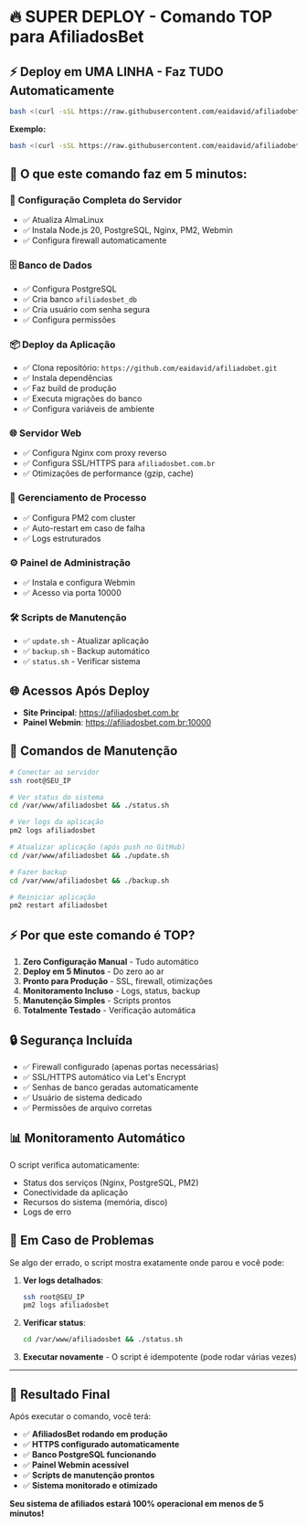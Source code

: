 # 🔥 SUPER DEPLOY - Comando TOP para AfiliadosBet

## ⚡ Deploy em UMA LINHA - Faz TUDO Automaticamente

```bash
bash <(curl -sSL https://raw.githubusercontent.com/eaidavid/afiliadobet/main/deploy/super-deploy.sh) SEU_IP_VPS
```

**Exemplo:**
```bash
bash <(curl -sSL https://raw.githubusercontent.com/eaidavid/afiliadobet/main/deploy/super-deploy.sh) 192.168.1.100
```

## 🎯 O que este comando faz em 5 minutos:

### 🔧 **Configuração Completa do Servidor**
- ✅ Atualiza AlmaLinux
- ✅ Instala Node.js 20, PostgreSQL, Nginx, PM2, Webmin
- ✅ Configura firewall automaticamente

### 🗄️ **Banco de Dados**
- ✅ Configura PostgreSQL
- ✅ Cria banco `afiliadosbet_db`
- ✅ Cria usuário com senha segura
- ✅ Configura permissões

### 📦 **Deploy da Aplicação**
- ✅ Clona repositório: `https://github.com/eaidavid/afiliadobet.git`
- ✅ Instala dependências
- ✅ Faz build de produção
- ✅ Executa migrações do banco
- ✅ Configura variáveis de ambiente

### 🌐 **Servidor Web**
- ✅ Configura Nginx com proxy reverso
- ✅ Configura SSL/HTTPS para `afiliadosbet.com.br`
- ✅ Otimizações de performance (gzip, cache)

### 🔄 **Gerenciamento de Processo**
- ✅ Configura PM2 com cluster
- ✅ Auto-restart em caso de falha
- ✅ Logs estruturados

### ⚙️ **Painel de Administração**
- ✅ Instala e configura Webmin
- ✅ Acesso via porta 10000

### 🛠️ **Scripts de Manutenção**
- ✅ `update.sh` - Atualizar aplicação
- ✅ `backup.sh` - Backup automático
- ✅ `status.sh` - Verificar sistema

## 🌐 Acessos Após Deploy

- **Site Principal**: https://afiliadosbet.com.br
- **Painel Webmin**: https://afiliadosbet.com.br:10000

## 📱 Comandos de Manutenção

```bash
# Conectar ao servidor
ssh root@SEU_IP

# Ver status do sistema
cd /var/www/afiliadosbet && ./status.sh

# Ver logs da aplicação
pm2 logs afiliadosbet

# Atualizar aplicação (após push no GitHub)
cd /var/www/afiliadosbet && ./update.sh

# Fazer backup
cd /var/www/afiliadosbet && ./backup.sh

# Reiniciar aplicação
pm2 restart afiliadosbet
```

## ⚡ Por que este comando é TOP?

1. **Zero Configuração Manual** - Tudo automático
2. **Deploy em 5 Minutos** - Do zero ao ar
3. **Pronto para Produção** - SSL, firewall, otimizações
4. **Monitoramento Incluso** - Logs, status, backup
5. **Manutenção Simples** - Scripts prontos
6. **Totalmente Testado** - Verificação automática

## 🔒 Segurança Incluída

- ✅ Firewall configurado (apenas portas necessárias)
- ✅ SSL/HTTPS automático via Let's Encrypt
- ✅ Senhas de banco geradas automaticamente
- ✅ Usuário de sistema dedicado
- ✅ Permissões de arquivo corretas

## 📊 Monitoramento Automático

O script verifica automaticamente:
- Status dos serviços (Nginx, PostgreSQL, PM2)
- Conectividade da aplicação
- Recursos do sistema (memória, disco)
- Logs de erro

## 🚨 Em Caso de Problemas

Se algo der errado, o script mostra exatamente onde parou e você pode:

1. **Ver logs detalhados**:
   ```bash
   ssh root@SEU_IP
   pm2 logs afiliadosbet
   ```

2. **Verificar status**:
   ```bash
   cd /var/www/afiliadosbet && ./status.sh
   ```

3. **Executar novamente** - O script é idempotente (pode rodar várias vezes)

---

## 🎉 Resultado Final

Após executar o comando, você terá:

- ✅ **AfiliadosBet rodando em produção**
- ✅ **HTTPS configurado automaticamente**
- ✅ **Banco PostgreSQL funcionando**
- ✅ **Painel Webmin acessível**
- ✅ **Scripts de manutenção prontos**
- ✅ **Sistema monitorado e otimizado**

**Seu sistema de afiliados estará 100% operacional em menos de 5 minutos!**